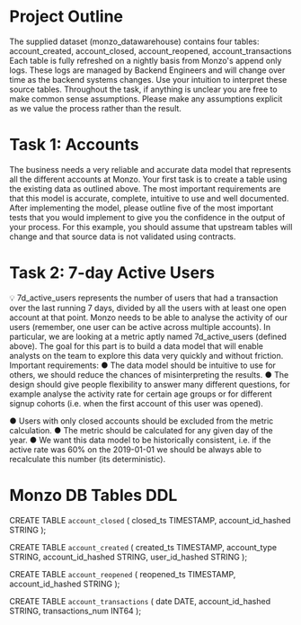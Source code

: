 # Project Outline
The supplied dataset (monzo_datawarehouse) contains four tables:
account_created, account_closed, account_reopened, account_transactions
Each table is fully refreshed on a nightly basis from Monzo's append only logs. These logs
are managed by Backend Engineers and will change over time as the backend systems
changes.
Use your intuition to interpret these source tables. Throughout the task, if anything is unclear
you are free to make common sense assumptions. Please make any assumptions explicit as
we value the process rather than the result.

# Task 1: Accounts
The business needs a very reliable and accurate data model that represents all the different
accounts at Monzo.
Your first task is to create a table using the existing data as outlined above. The most
important requirements are that this model is accurate, complete, intuitive to use and well
documented.
After implementing the model, please outline five of the most important tests that you would
implement to give you the confidence in the output of your process. For this example, you
should assume that upstream tables will change and that source data is not validated using
contracts.

# Task 2: 7-day Active Users
💡 7d_active_users represents the number of users that had a transaction over the last
running 7 days, divided by all the users with at least one open account at that point.
Monzo needs to be able to analyse the activity of our users (remember, one user can be
active across multiple accounts).
In particular, we are looking at a metric aptly named 7d_active_users (defined above). The
goal for this part is to build a data model that will enable analysts on the team to explore this
data very quickly and without friction.
Important requirements:
● The data model should be intuitive to use for others, we should reduce the chances
of misinterpreting the results.
● The design should give people flexibility to answer many different questions, for
example analyse the activity rate for certain age groups or for different signup
cohorts (i.e. when the first account of this user was opened).

● Users with only closed accounts should be excluded from the metric calculation.
● The metric should be calculated for any given day of the year.
● We want this data model to be historically consistent, i.e. if the active rate was
60% on the 2019-01-01 we should be always able to recalculate this number (its
deterministic).

# Monzo DB Tables DDL
CREATE TABLE `account_closed`
(
  closed_ts TIMESTAMP,
  account_id_hashed STRING
);

CREATE TABLE `account_created`
(
  created_ts TIMESTAMP,
  account_type STRING,
  account_id_hashed STRING,
  user_id_hashed STRING
);


CREATE TABLE `account_reopened`
(
  reopened_ts TIMESTAMP,
  account_id_hashed STRING
);


CREATE TABLE `account_transactions`
(
  date DATE,
  account_id_hashed STRING,
  transactions_num INT64
);